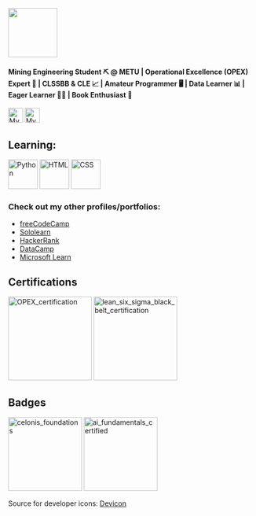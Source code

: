 <body>
	<img height="100" src="https://www.metu.edu.tr/system/files/logo_orj/3/3.7.jpg">
	<h4>Mining Engineering Student ⛏️ @ METU | Operational Excellence (OPEX) Expert 🌟 | CLSSBB & CLE 📈 | Amateur Programmer 🖥️ | Data Learner 📊 | Eager Learner ✍🏻 | Book Enthusiast 📖</h4>
	<div style="display:inline-block">
		<a href="https://www.linkedin.com/in/burak-hocuk/"><img height="30" src="https://cdn.jsdelivr.net/gh/devicons/devicon/icons/linkedin/linkedin-original.svg" alt="My LinkedIn profile" /></a>
		<a href="https://github.com/burak-hocuk"><img height="30" src="https://cdn.jsdelivr.net/gh/devicons/devicon/icons/github/github-original.svg" alt="My GitHub profile" /></a>
	</div>
	<h2>Learning:</h2>
	<div style="display:inline-block">
		<img height="60" src="https://cdn.jsdelivr.net/gh/devicons/devicon/icons/python/python-original.svg" alt="Python" />
		<img height="60" src="https://cdn.jsdelivr.net/gh/devicons/devicon/icons/html5/html5-original.svg" alt="HTML" />
		<img height="60" src="https://cdn.jsdelivr.net/gh/devicons/devicon/icons/css3/css3-original.svg" alt="CSS" />
	</div>
	<h3>Check out my other profiles/portfolios:</h3>
	<ul>
		<li><a href="https://www.freecodecamp.org/burak-hocuk">freeCodeCamp</a></li>
		<li><a href="https://www.sololearn.com/en/profile/30153535">Sololearn</a></li>
		<li><a href="https://www.hackerrank.com/profile/burak_hocuk">HackerRank</a></li>
		<li><a href="https://www.datacamp.com/portfolio/burak-hocuk">DataCamp</a></li>
		<li><a href="https://learn.microsoft.com/en-gb/users/burak-hocuk/">Microsoft Learn</a></li>
	</ul>
	<h2>Certifications</h2>
	<div style="display:inline-block">
		<a href="https://www.virtualbadge.io/certificate-validator?credential=1cc7d71c-1572-494b-af8f-774d8f246200"><img height="170" src="https://blob.virtualbadge.io/event-12616/openbadges/badges/1cc7d71c-1572-494b-af8f-774d8f246200.png?se=3000-01-01&sp=rwdl&sv=2019-12-12&sr=c&sig=/gGnISRMx7letOdVYF9cb8EDKYFNW6mjYyycBitUXEA%3D" alt="OPEX_certification"></a>
		<a href="https://www.virtualbadge.io/certificate-validator?credential=dc4b5f9c-3d57-4060-b6f0-0dd73d3cdd42"><img height="170" src="https://blob.virtualbadge.io/event-9580/openbadges/badges/dc4b5f9c-3d57-4060-b6f0-0dd73d3cdd42.png?se=3000-01-01&sp=rwdl&sv=2019-12-12&sr=c&sig=vGrzy8R1bVfuTGsN/77V0qR1jArjBCZffpW4Vt4iMs8%3D" alt="lean_six_sigma_black_belt_certification"></a>
	</div>
	<h2>Badges</h2>
	<div style="display:inline-block">
		<a href="https://www.credly.com/badges/266ee67d-ab92-43df-b44a-0d3dbe74527e/public_url"><img height="150" alt="celonis_foundations" src="https://images.credly.com/images/4ff66a5e-7ca4-4018-a50a-621d1075c1bc/Foundations-Learning-Foundational.png"></a>
		<a href="https://www.datacamp.com/skill-verification/AIF0012519930101"><img height="150" alt="ai_fundamentals_certified" src="https://github.com/burak-hocuk/burak-hocuk/assets/155871917/1b9eb704-f462-4760-b742-130e5bdaae9e"></a>
	</div>
	<p>Source for developer icons: <a href="https://devicon.dev/">Devicon</a> </p>
</body>

<!--
**burak-hocuk/burak-hocuk** is a ✨ _special_ ✨ repository because its `README.md` (this file) appears on your GitHub profile.

Here are some ideas to get you started:

- 🔭 I’m currently working on ...
- 🌱 I’m currently learning ...
- 👯 I’m looking to collaborate on ...
- 🤔 I’m looking for help with ...
- 💬 Ask me about ...
- 📫 How to reach me: ...
- 😄 Pronouns: ...
- ⚡ Fun fact: ...
-->
